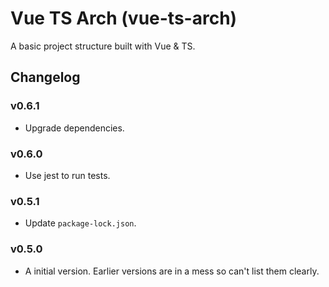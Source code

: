 Vue TS Arch (vue-ts-arch)
==========

A basic project structure built with Vue & TS.

Changelog
---------

### v0.6.1

* Upgrade dependencies.

### v0.6.0

* Use jest to run tests.

### v0.5.1

* Update `package-lock.json`.

### v0.5.0

* A initial version. Earlier versions are in a mess so can't list them clearly.
